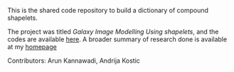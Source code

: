 This is the shared code repository to build a dictionary of compound shapelets.

The project was titled _Galaxy Image Modelling Using shapelets_, and the codes are available [here](https://github.com/Cosmicstring/Shapelets/tree/master/codes/code/python_codes). A broader summary of research done is available at my [homepage](https://cosmicstring.github.io/) 

Contributors: Arun Kannawadi, Andrija Kostic
